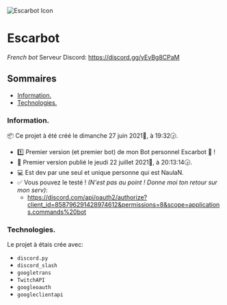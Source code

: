 ![Escarbot Icon](https://eapi.pcloud.com/getpubthumb?code=XZFvd0ZSksv7cKIy7YWrlrniRMTEb4Mxyj7&linkpassword=undefined&size=1052x1052&crop=0&type=auto)
# Escarbot
_French bot_
Serveur Discord: https://discord.gg/yEvBg8CPaM

## Sommaires
* [Information.](#information)
* [Technologies.](#technologies)

### Information.
📦 Ce projet à été créé le ‎dimanche ‎27 ‎juin ‎2021📅, à ‏‎19:32🕞.
* 1️⃣ Premier version (et premier bot) de mon Bot personnel Escarbot 🤖 !
* 🧐 Premier version publié le ‎jeudi ‎22 ‎juillet ‎2021📅, à ‏‎20:13:14🕞.
* 💻 Est dev par une seul et unique personne qui est NaulaN.
* ✅ Vous pouvez le testé ! _(N'est pas au point ! Donne moi ton retour sur mon serv)_:
  *  https://discord.com/api/oauth2/authorize?client_id=858796291428974612&permissions=8&scope=applications.commands%20bot

### Technologies.
Le projet à étais crée avec:
* `discord.py`
* `discord_slash`
* `googletrans`
* `TwitchAPI`
* `googleoauth`
* `googleclientapi`

